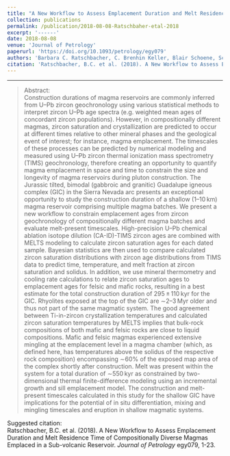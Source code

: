 ```yaml
---
title: "A New Workflow to Assess Emplacement Duration and Melt Residence Time of Compositionally Diverse Magmas Emplaced in a Sub-volcanic Reservoir"
collection: publications
permalink: /publication/2018-08-08-Ratschbaher-etal-2018
excerpt: '------'
date: 2018-08-08
venue: 'Journal of Petrology'
paperurl: 'https://doi.org/10.1093/petrology/egy079'
authors: 'Barbara C. Ratschbacher, C. Brenhin Keller, Blair Schoene, Scott R. Paterson, J. Lawford Anderson, David Okaya, Keith Putirka, and Rachel Lippoldt'
citation: 'Ratschbacher, B.C. et al. (2018). A New Workflow to Assess Emplacement Duration and Melt Residence Time of Compositionally Diverse Magmas Emplaced in a Sub-volcanic Reservoir. <i>Journal of Petrology</i> egy079, 1-23.'
---
```


------

>Abstract: <br/>Construction durations of magma reservoirs are commonly inferred from U–Pb zircon geochronology using various statistical methods to interpret zircon U–Pb age spectra (e.g. weighted mean ages of concordant zircon populations). However, in compositionally different magmas, zircon saturation and crystallization are predicted to occur at different times relative to other mineral phases and the geological event of interest; for instance, magma emplacement. The timescales of these processes can be predicted by numerical modeling and measured using U–Pb zircon thermal ionization mass spectrometry (TIMS) geochronology, therefore creating an opportunity to quantify magma emplacement in space and time to constrain the size and longevity of magma reservoirs during pluton construction. The Jurassic tilted, bimodal (gabbroic and granitic) Guadalupe igneous complex (GIC) in the Sierra Nevada arc presents an exceptional opportunity to study the construction duration of a shallow (1–10 km) magma reservoir comprising multiple magma batches. We present a new workflow to constrain emplacement ages from zircon geochronology of compositionally different magma batches and evaluate melt-present timescales. High-precision U–Pb chemical ablation isotope dilution (CA-ID)-TIMS zircon ages are combined with MELTS modeling to calculate zircon saturation ages for each dated sample. Bayesian statistics are then used to compare calculated zircon saturation distributions with zircon age distributions from TIMS data to predict time, temperature, and melt fraction at zircon saturation and solidus. In addition, we use mineral thermometry and cooling rate calculations to relate zircon saturation ages to emplacement ages for felsic and mafic rocks, resulting in a best estimate for the total construction duration of 295 ± 110 kyr for the GIC. Rhyolites exposed at the top of the GIC are ∼2–3 Myr older and thus not part of the same magmatic system. The good agreement between Ti-in-zircon crystallization temperatures and calculated zircon saturation temperatures by MELTS implies that bulk-rock compositions of both mafic and felsic rocks are close to liquid compositions. Mafic and felsic magmas experienced extensive mingling at the emplacement level in a magma chamber (which, as defined here, has temperatures above the solidus of the respective rock composition) encompassing ∼60% of the exposed map area of the complex shortly after construction. Melt was present within the system for a total duration of ∼550 kyr as constrained by two-dimensional thermal finite-difference modeling using an incremental growth and sill emplacement model. The construction and melt-present timescales calculated in this study for the shallow GIC have implications for the potential of in situ differentiation, mixing and mingling timescales and eruption in shallow magmatic systems.

Suggested citation: <br/>Ratschbacher, B.C. et al. (2018). A New Workflow to Assess Emplacement Duration and Melt Residence Time of Compositionally Diverse Magmas Emplaced in a Sub-volcanic Reservoir. <i>Journal of Petrology</i> egy079, 1-23.